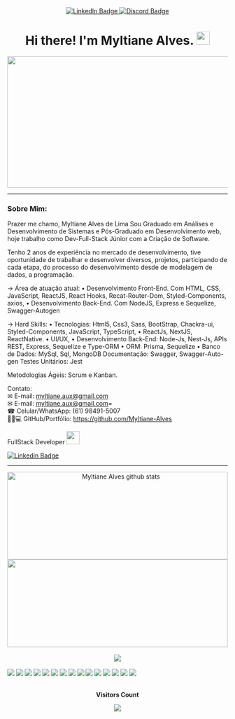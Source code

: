 
<div id="badges" align="center">
<!-- profile views <img src="https://komarev.com/ghpvc/?username=rafaelspindola&style=flat-square&color=blue" alt=""/> -->
  <a href="https://www.linkedin.com/in/myltiane-alves/">
    <img src="https://img.shields.io/badge/LinkedIn-blue?style=for-the-badge&logo=linkedin&logoColor=white" alt="LinkedIn Badge"/>
  </a>
  <a href="https://discordapp.com/users/Myltiane Alves#8088">
    <img src="https://img.shields.io/badge/Discord-gray?style=for-the-badge&logo=discord&logoColor=white" alt="Discord Badge"/>
  </a>
  <h1 >
    Hi there! I'm Myltiane Alves.
    <img src="https://developers.giphy.com/branch/master/static/api-512d36c09662682717108a38bbb5c57d.gif" width="30px"/>
  </h1>

</div>

<div align="center">
  <img src="https://developers.giphy.com/branch/master/static/api-512d36c09662682717108a38bbb5c57d.gif" width="600" height="300"/>
</div>

---


### Sobre Mim:
<div style="align: center"> 
    
Prazer me chamo, Myltiane Alves de Lima Sou Graduado em Análises e Desenvolvimento de Sistemas e Pós-Graduado em Desenvolvimento web, hoje trabalho como Dev-Full-Stack Júnior com a Criação de Software.

Tenho 2 anos de experiência no mercado de desenvolvimento, tive oportunidade de trabalhar e desenvolver diversos, projetos, participando de cada etapa, do processo do desenvolvimento desde de modelagem de dados, a programação.


→ Área de atuação atual:
• Desenvolvimento Front-End. Com HTML, CSS, JavaScript, ReactJS, React Hooks, Recat-Router-Dom, Styled-Components, axios,
• Desenvolvimento Back-End. Com NodeJS, Express e Sequelize, Swagger-Autogen
 
→ Hard Skills: 
• Tecnologias: Html5, Css3, Sass, BootStrap, Chackra-ui, Styled-Components, JavaScript, TypeScript, • ReactJs, NextJS, ReactNative. 
• UI/UX,
• Desenvolvimento Back-End: Node-Js, Nest-Js, APIs REST, Express, Sequelize e Type-ORM
• ORM: Prisma, Sequelize
• Banco de Dados: MySql, Sql, MongoDB
Documentação: Swagger, Swagger-Auto-gen
Testes Unitários: Jest

Metodologias Ágeis: Scrum e Kanban.

Contato: </br>
✉ E-mail: myltiane.aux@gmail.com </br>
✉ E-mail: myltiane.aux@gmail.com= </br>
☎ Celular/WhatsApp: (61) 98491-5007  </br>
👨🏻💻 GitHub/Portfólio: https://github.com/Myltiane-Alves
    
</div>
 FullStack Developer <img src="https://media.giphy.com/media/WUlplcMpOCEmTGBtBW/giphy.gif" width="30"> 


[![Linkedin Badge](https://img.shields.io/badge/LinkedIn-0077B5?style=for-the-badge&logo=linkedin&logoColor=white)](https://www.linkedin.com/in/myltiane-alves/)

---



<!-- ###  :
![Myltiane-Alves](https://github-readme-stats.vercel.app/api?username=Myltiane-Alves&show_icons=true&theme=merko)  -->

<div align="center" >
    <img width="100%" height="200px" src="https://github-readme-stats.vercel.app/api?username=Myltiane-Alves&show_icons=true&count_private=true&hide_border=true&title_color=00bfbf&icon_color=00bfbf&text_color=c9d1d9&bg_color=0d1117" alt="Myltiane Alves github stats" /> 

<br/>
 <img width="100%" height="200px" src="https://github-readme-stats.vercel.app/api/top-langs/?username=Myltiane-Alves&layout=compact&hide_border=true&title_color=00bfbf&text_color=00bfbf&bg_color=0d1117" />

</div>


<br/>

<div align="center">
  <img src="https://github-profile-trophy.vercel.app/?username=Myltiane-Alves&theme=dracula&row=2&no-bg=true&column=3&margin-w=15&margin-h=15" />
</div>



<br/>
<div> 
    <img 
        src="https://img.shields.io/badge/JavaScript-F7DF1E?style=for-the-badge&logo=javascript&logoColor=black"
    />
    <img 
        src="https://img.shields.io/badge/Node.js-43853D?style=for-the-badge&logo=node.js&logoColor=white"
    />
    <img 
        src="https://img.shields.io/badge/TypeScript-007ACC?style=for-the-badge&logo=typescript&logoColor=white"
    />
    <img 
        src="https://img.shields.io/badge/Java-ED8B00?style=for-the-badge&logo=java&logoColor=white"
    />
    <img 
        src="https://img.shields.io/badge/React-20232A?style=for-the-badge&logo=react&logoColor=61DAFB"
    />
    <img 
        src="https://img.shields.io/badge/React-20232A?style=for-the-badge&logo=react&logoColor=61DAFB"
    />
    <img 
        src="https://img.shields.io/badge/HTML5-E34F26?style=for-the-badge&logo=html5&logoColor=white"
    />
    <img 
        src="https://img.shields.io/badge/CSS3-1572B6?style=for-the-badge&logo=css3&logoColor=white"
    />
    <img 
        src="https://img.shields.io/badge/Sass-CC6699?style=for-the-badge&logo=sass&logoColor=white"
    />
    <img 
        src="https://img.shields.io/badge/Tailwind_CSS-38B2AC?style=for-the-badge&logo=tailwind-css&logoColor=white"
    />
    <img 
        src="https://img.shields.io/badge/Bootstrap-563D7C?style=for-the-badge&logo=bootstrap&logoColor=white"
    />
    <img 
        src="https://img.shields.io/badge/MySQL-005C84?style=for-the-badge&logo=mysql&logoColor=white"
    />
    <img 
        src="https://img.shields.io/badge/MongoDB-4EA94B?style=for-the-badge&logo=mongodb&logoColor=white"
    />
    <img 
        src="https://img.shields.io/badge/Prisma-3982CE?style=for-the-badge&logo=Prisma&logoColor=white"
    />
    <img 
        src="https://img.shields.io/badge/Sequelize-52B0E7?style=for-the-badge&logo=Sequelize&logoColor=white"
    />
</div>

  <div align="center">
<br><p align="centre"><b>Visitors Count</b></p>  
<p align="center"><img align="center" src="https://profile-counter.glitch.me/{Myltiane-Alves}/count.svg" /></p> 
<br></div>



